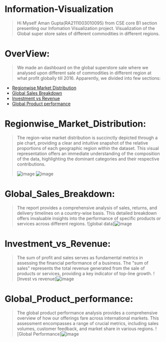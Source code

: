 # Information-Visualization
>Hi Myself Aman Gupta(RA2111003010095) from CSE core B1 section presenting our Infomation Visualization project.
>Visualization of the Global super store sales of different commodities in different regions.

# OverView:
>We made an dashboard on the global superstore sale where we analysed upon different sale of commodities in different region at what profit globally till 2016.
>Apparently, we divided into few sections:
* [Regionwise Market Distribution](Regionwise_Market_Distribution)
* [Global Sales Breakdown](Global_Sales_Breakdown)
* [Investment vs Revenue](Investment_vs_Revenue)
* [Global Product performance](Global_Product_performance)

# Regionwise_Market_Distribution:
>The region-wise market distribution is succinctly depicted through a pie chart, providing a clear and intuitive snapshot of the relative proportions of each geographic region within the dataset. This visual representation offers an immediate understanding of the composition of the data, highlighting the dominant categories and their respective contributions.
>
> ![image](https://github.com/AmanGupta5555/Information-Visualization/assets/96855667/de84f9c9-622b-421a-9b86-2ab4c7332f73)
> ![image](https://github.com/AmanGupta5555/Information-Visualization/assets/96855667/ddf1a9ff-91b0-40d1-9e90-5a53ae11a8a2)

# Global_Sales_Breakdown:
>The report provides a comprehensive analysis of sales, returns, and delivery timelines on a country-wise basis. This detailed breakdown offers invaluable insights into the performance of specific products or services across different regions.
> ![global data]![image](https://github.com/AmanGupta5555/Information-Visualization/assets/96855667/cd77b12a-2fc1-4e28-aff9-3bf05ec1dcb5)

# Investment_vs_Revenue:
>The sum of profit and sales serves as fundamental metrics in assessing the financial performance of a business. The "sum of sales" represents the total revenue generated from the sale of products or services, providing a key indicator of top-line growth.
> ![Invest vs revenue]![image](https://github.com/AmanGupta5555/Information-Visualization/assets/96855667/6b9645c2-01d1-4d30-b7e0-43bd90b76513)

# Global_Product_performance:
>The global product performance analysis provides a comprehensive overview of how our offerings fare across international markets. This assessment encompasses a range of crucial metrics, including sales volumes, customer feedback, and market share in various regions.
> ![Global Performance]![image](https://github.com/AmanGupta5555/Information-Visualization/assets/96855667/d5ff7670-3c21-4c29-9b03-5bb6a94b4267)
